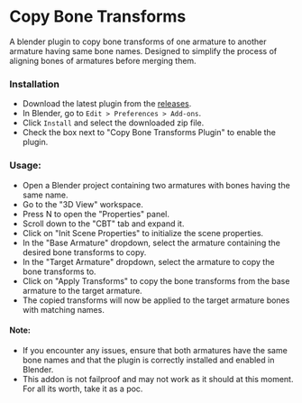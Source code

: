 # Copy Bone Transforms
A blender plugin to copy bone transforms of one armature to another armature having same bone names.
Designed to simplify the process of aligning bones of armatures before merging them.


### Installation
- Download the latest plugin from the [releases](https://github.com/Nuzair46/Copy-Bone-Transforms/releases/latest).
- In Blender, go to `Edit > Preferences > Add-ons`.
- Click `Install` and select the downloaded zip file.
- Check the box next to "Copy Bone Transforms Plugin" to enable the plugin.

### Usage:

- Open a Blender project containing two armatures with bones having the same name.
- Go to the "3D View" workspace.
- Press N to open the "Properties" panel.
- Scroll down to the "CBT" tab and expand it.
- Click on "Init Scene Properties" to initialize the scene properties.
- In the "Base Armature" dropdown, select the armature containing the desired bone transforms to copy.
- In the "Target Armature" dropdown, select the armature to copy the bone transforms to.
- Click on "Apply Transforms" to copy the bone transforms from the base armature to the target armature.
- The copied transforms will now be applied to the target armature bones with matching names.

#### Note: 
- If you encounter any issues, ensure that both armatures have the same bone names and that the plugin is correctly installed and enabled in Blender.
- This addon is not failproof and may not work as it should at this moment. For all its worth, take it as a poc.
